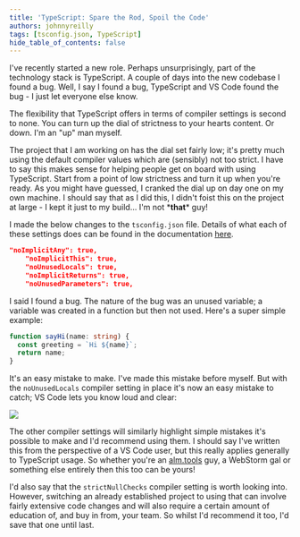 ```yaml
---
title: 'TypeScript: Spare the Rod, Spoil the Code'
authors: johnnyreilly
tags: [tsconfig.json, TypeScript]
hide_table_of_contents: false
---
```


I've recently started a new role. Perhaps unsurprisingly, part of the technology stack is TypeScript. A couple of days into the new codebase I found a bug. Well, I say I found a bug, TypeScript and VS Code found the bug - I just let everyone else know.

The flexibility that TypeScript offers in terms of compiler settings is second to none. You can turn up the dial of strictness to your hearts content. Or down. I'm an "up" man myself.

The project that I am working on has the dial set fairly low; it's pretty much using the default compiler values which are (sensibly) not too strict. I have to say this makes sense for helping people get on board with using TypeScript. Start from a point of low strictness and turn it up when you're ready. As you might have guessed, I cranked the dial up on day one on my own machine. I should say that as I did this, I didn't foist this on the project at large - I kept it just to my build... I'm not \***that**\* guy!

I made the below changes to the `tsconfig.json` file. Details of what each of these settings does can be found in the documentation [here](https://www.typescriptlang.org/docs/handbook/compiler-options.html).

```json
"noImplicitAny": true,
    "noImplicitThis": true,
    "noUnusedLocals": true,
    "noImplicitReturns": true,
    "noUnusedParameters": true,
```

I said I found a bug. The nature of the bug was an unused variable; a variable was created in a function but then not used. Here's a super simple example:

```ts
function sayHi(name: string) {
  const greeting = `Hi ${name}`;
  return name;
}
```

It's an easy mistake to make. I've made this mistake before myself. But with the `noUnusedLocals` compiler setting in place it's now an easy mistake to catch; VS Code lets you know loud and clear:

![](Screenshot%2B2017-05-20%2B05.58.54.webp)

The other compiler settings will similarly highlight simple mistakes it's possible to make and I'd recommend using them. I should say I've written this from the perspective of a VS Code user, but this really applies generally to TypeScript usage. So whether you're an [alm.tools](http://alm.tools/) guy, a WebStorm gal or something else entirely then this too can be yours!

I'd also say that the `strictNullChecks` compiler setting is worth looking into. However, switching an already established project to using that can involve fairly extensive code changes and will also require a certain amount of education of, and buy in from, your team. So whilst I'd recommend it too, I'd save that one until last.

